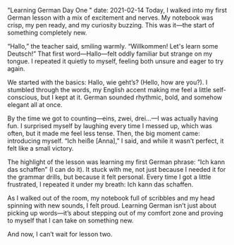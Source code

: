  "Learning German Day One "
date: 2021-02-14
Today, I walked into my first German lesson with a mix of excitement and nerves. My notebook was crisp, my pen ready, and my curiosity buzzing. This was it—the start of something completely new.

“Hallo,” the teacher said, smiling warmly. “Willkommen! Let's learn some Deutsch!” That first word—Hallo—felt oddly familiar but strange on my tongue. I repeated it quietly to myself, feeling both unsure and eager to try again.

We started with the basics: Hallo, wie geht’s? (Hello, how are you?). I stumbled through the words, my English accent making me feel a little self-conscious, but I kept at it. German sounded rhythmic, bold, and somehow elegant all at once.

By the time we got to counting—eins, zwei, drei...—I was actually having fun. I surprised myself by laughing every time I messed up, which was often, but it made me feel less tense. Then, the big moment came: introducing myself. “Ich heiße [Anna],” I said, and while it wasn’t perfect, it felt like a small victory.

The highlight of the lesson was learning my first German phrase: “Ich kann das schaffen” (I can do it). It stuck with me, not just because I needed it for the grammar drills, but because it felt personal. Every time I got a little frustrated, I repeated it under my breath: Ich kann das schaffen.

As I walked out of the room, my notebook full of scribbles and my head spinning with new sounds, I felt proud. Learning German isn’t just about picking up words—it’s about stepping out of my comfort zone and proving to myself that I can take on something new.

And now, I can’t wait for lesson two.

